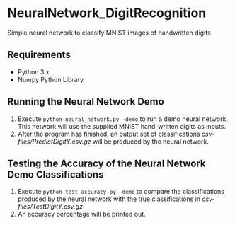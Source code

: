 # NeuralNetwork_DigitRecognition
Simple neural network to classify MNIST images of handwritten digits

## Requirements
* Python 3.x
* Numpy Python Library

## Running the Neural Network Demo
1. Execute `python neural_network.py -demo` to run a demo neural network. This network will use the supplied MNIST hand-written digits as inputs.
2. After the program has finished, an output set of classifications *csv-files/PredictDigitY.csv.gz* will be produced by the neural network.

## Testing the Accuracy of the Neural Network Demo Classifications
1. Execute `python test_accuracy.py -demo` to compare the classifications produced by the neural network with the true classifications in *csv-files/TestDigitY.csv.gz*.
2. An accuracy percentage will be printed out.
